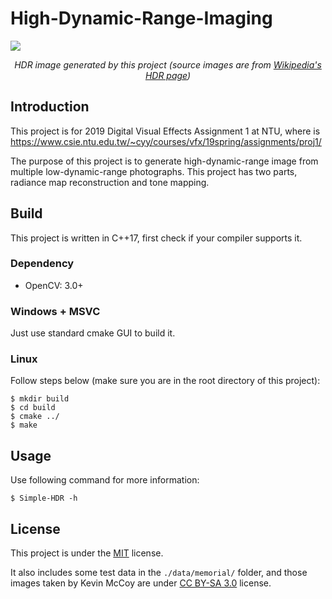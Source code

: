 # High-Dynamic-Range-Imaging
<img src="./gallery/hdr_(source images are from wikipedia's hdr page).png"><br />
<p align="center"><i>HDR image generated by this project (source images are from <a href="https://en.wikipedia.org/wiki/High-dynamic-range_imaging">Wikipedia's HDR page</a>)</i></p>

## Introduction
This project is for 2019 Digital Visual Effects Assignment 1 at NTU, where is https://www.csie.ntu.edu.tw/~cyy/courses/vfx/19spring/assignments/proj1/

The purpose of this project is to generate high-dynamic-range image from multiple low-dynamic-range photographs. This project has two parts, radiance map reconstruction and tone mapping.

## Build
This project is written in C++17, first check if your compiler supports it.

### Dependency
* OpenCV: 3.0+

### Windows + MSVC
Just use standard cmake GUI to build it.

### Linux
Follow steps below (make sure you are in the root directory of this project):

```
$ mkdir build
$ cd build
$ cmake ../
$ make
```

## Usage
Use following command for more information:

```
$ Simple-HDR -h
```

## License
This project is under the [MIT](https://opensource.org/licenses/MIT) license.

It also includes some test data in the `./data/memorial/` folder, and those images taken by Kevin McCoy are under [CC BY-SA 3.0](https://creativecommons.org/licenses/by-sa/3.0/) license.